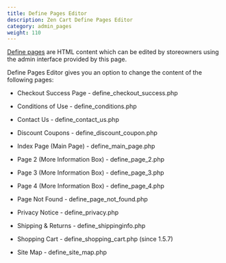 ```yaml
---
title: Define Pages Editor
description: Zen Cart Define Pages Editor
category: admin_pages
weight: 110
---
```


[Define pages](/user/template/define_pages) are HTML content which can be edited by storeowners using 
the admin interface provided by this page. 

Define Pages Editor gives you an option to change the content of the following pages:

- Checkout Success Page - define_checkout_success.php

- Conditions of Use - define_conditions.php

- Contact Us - define_contact_us.php

- Discount Coupons - define_discount_coupon.php

- Index Page (Main Page) - define_main_page.php

- Page 2 (More Information Box) - define_page_2.php

- Page 3 (More Information Box) - define_page_3.php

- Page 4 (More Information Box) - define_page_4.php

- Page Not Found - define_page_not_found.php

- Privacy Notice - define_privacy.php

- Shipping & Returns - define_shippinginfo.php

- Shopping Cart - define_shopping_cart.php  (since 1.5.7)

- Site Map - define_site_map.php

